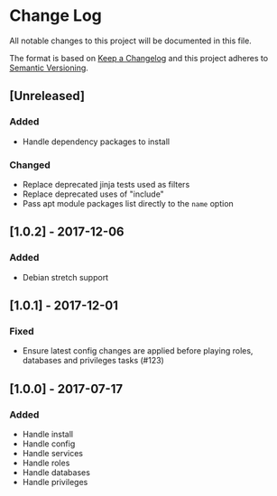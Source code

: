 # Change Log
All notable changes to this project will be documented in this file.

The format is based on [Keep a Changelog](http://keepachangelog.com/)
and this project adheres to [Semantic Versioning](http://semver.org/).

## [Unreleased]
### Added
- Handle dependency packages to install

### Changed
- Replace deprecated jinja tests used as filters
- Replace deprecated uses of "include"
- Pass apt module packages list directly to the `name` option

## [1.0.2] - 2017-12-06
### Added
- Debian stretch support

## [1.0.1] - 2017-12-01
### Fixed
- Ensure latest config changes are applied before playing roles, databases and privileges tasks (#123)

## [1.0.0] - 2017-07-17
### Added
- Handle install
- Handle config
- Handle services
- Handle roles
- Handle databases
- Handle privileges
